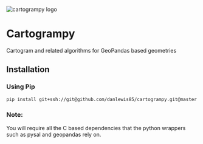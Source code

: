 ![cartogrampy logo](https://i.imgur.com/W1XfhLB.png "cartogrampy logo")

# Cartogrampy

Cartogram and related algorithms for GeoPandas based geometries

## Installation

### Using Pip

```sh
pip install git+ssh://git@github.com/danlewis85/cartogrampy.git@master
```

### Note:

You will require all the C based dependencies that the python wrappers such as
pysal and geopandas rely on.
